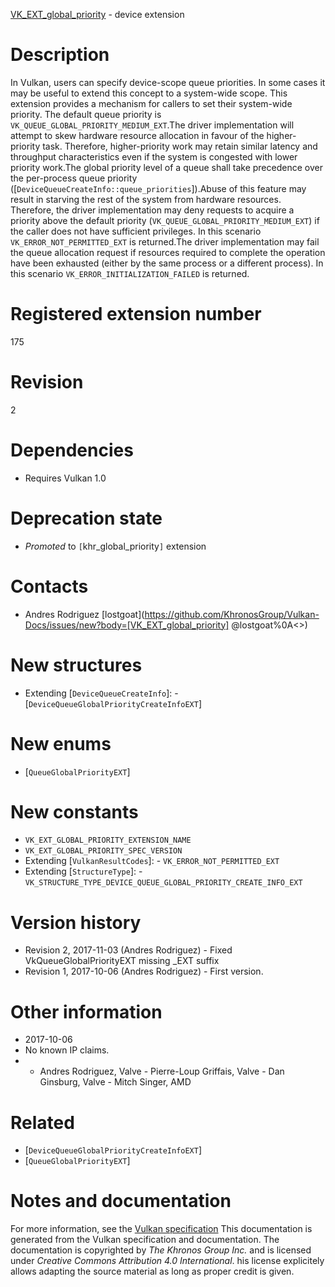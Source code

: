 [VK_EXT_global_priority](https://www.khronos.org/registry/vulkan/specs/1.3-extensions/man/html/VK_EXT_global_priority.html) - device extension

# Description
In Vulkan, users can specify device-scope queue priorities.
In some cases it may be useful to extend this concept to a system-wide
scope.
This extension provides a mechanism for callers to set their system-wide
priority.
The default queue priority is `VK_QUEUE_GLOBAL_PRIORITY_MEDIUM_EXT`.The driver implementation will attempt to skew hardware resource allocation
in favour of the higher-priority task.
Therefore, higher-priority work may retain similar latency and throughput
characteristics even if the system is congested with lower priority work.The global priority level of a queue shall take precedence over the
per-process queue priority
([`DeviceQueueCreateInfo::queue_priorities`]).Abuse of this feature may result in starving the rest of the system from
hardware resources.
Therefore, the driver implementation may deny requests to acquire a priority
above the default priority (`VK_QUEUE_GLOBAL_PRIORITY_MEDIUM_EXT`) if
the caller does not have sufficient privileges.
In this scenario `VK_ERROR_NOT_PERMITTED_EXT` is returned.The driver implementation may fail the queue allocation request if resources
required to complete the operation have been exhausted (either by the same
process or a different process).
In this scenario `VK_ERROR_INITIALIZATION_FAILED` is returned.

# Registered extension number
175

# Revision
2

# Dependencies
- Requires Vulkan 1.0

# Deprecation state
- *Promoted* to `[`khr_global_priority`]` extension

# Contacts
- Andres Rodriguez [lostgoat](https://github.com/KhronosGroup/Vulkan-Docs/issues/new?body=[VK_EXT_global_priority] @lostgoat%0A<<Here describe the issue or question you have about the VK_EXT_global_priority extension>>)

# New structures
- Extending [`DeviceQueueCreateInfo`]:  - [`DeviceQueueGlobalPriorityCreateInfoEXT`]

# New enums
- [`QueueGlobalPriorityEXT`]

# New constants
- `VK_EXT_GLOBAL_PRIORITY_EXTENSION_NAME`
- `VK_EXT_GLOBAL_PRIORITY_SPEC_VERSION`
- Extending [`VulkanResultCodes`]:  - `VK_ERROR_NOT_PERMITTED_EXT` 
- Extending [`StructureType`]:  - `VK_STRUCTURE_TYPE_DEVICE_QUEUE_GLOBAL_PRIORITY_CREATE_INFO_EXT`

# Version history
- Revision 2, 2017-11-03 (Andres Rodriguez)  - Fixed VkQueueGlobalPriorityEXT missing _EXT suffix 
- Revision 1, 2017-10-06 (Andres Rodriguez)  - First version.

# Other information
* 2017-10-06
* No known IP claims.
*   - Andres Rodriguez, Valve  - Pierre-Loup Griffais, Valve  - Dan Ginsburg, Valve  - Mitch Singer, AMD

# Related
- [`DeviceQueueGlobalPriorityCreateInfoEXT`]
- [`QueueGlobalPriorityEXT`]

# Notes and documentation
For more information, see the [Vulkan specification](https://www.khronos.org/registry/vulkan/specs/1.3-extensions/html/vkspec.html)
This documentation is generated from the Vulkan specification and documentation.
The documentation is copyrighted by *The Khronos Group Inc.* and is licensed under *Creative Commons Attribution 4.0 International*.
his license explicitely allows adapting the source material as long as proper credit is given.
        
